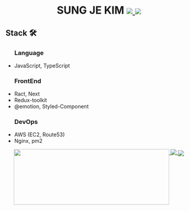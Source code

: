 <div align="center">
<h1>SUNG JE KIM
  <a href="https://hits.seeyoufarm.com">
    <img  src="https://hits.seeyoufarm.com/api/count/incr/badge.svg?url=https%3A%2F%2Fgithub.com%2Ftjdwp0211&count_bg=%23000000&title_bg=%23000000&icon=github.svg&icon_color=%23FFFFFF&title=Hi%21&edge_flat=false"/>
  </a>
  <a href="https://velog.io/@sung-je-kim">
    <img  align="center" src="https://velog-readme-stats.vercel.app/api/badge?name=sung-je-kim" />
  </a>
</h1>

</div>
<div>
    <h2 >Stack 🛠</h2>
    <ul >
      <h3 >Language</h3>
      <li >JavaScript, TypeScript</li>
    </ul>
    <ul >
      <h3 >FrontEnd</h3>
      <li >Ract, Next</li>
      <li >Redux-toolkit</li>
      <li >@emotion, Styled-Component</li>
    </ul>
    <ul >
      <h3>DevOps</h3>
      <li>AWS (EC2, Route53)</li>
      <li>Nginx, pm2</li>
    </ul>
</div>



<div align="center">
  <a href="https://github.com/anuraghazra/github-readme-stats">
    <img align="top" width="420px" height="150px" align="left" src="https://github-readme-stats.vercel.app/api?username=tjdwp0211" />
  </a>
  <a href="https://opgc.me/#/users/tjdwp0211" target="_blank">
    <img align="top" align="right" src="https://api.opgc.me/githubs/users/tjdwp0211/tag/?theme=basic" />
  </a>
  <a href="https://github.com/ryo-ma/github-profile-trophy" target="_blank">
    <img align="center" src="https://github-profile-trophy.vercel.app/?username=tjdwp0211" />
  </a>
</div>
